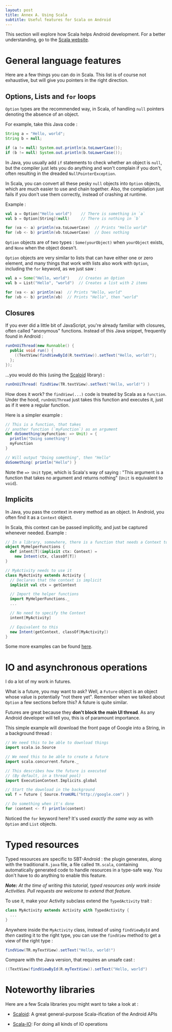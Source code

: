 ```yaml
---
layout: post
title: Annex A. Using Scala
subtitle: Useful features for Scala on Android
---
```


This section will explore how Scala helps Android development. For a better
understanding, go to the [Scala website](http://www.scala-lang.org).

# General language features

Here are a few things you can do in Scala. This list is of
course not exhaustive, but will give you pointers in the right direction.

## Options, Lists and `for` loops

`Option` types are the recommended way, in Scala, of handling `null` pointers denoting the absence
of an object.

For example, take this Java code :

```java
String a = "Hello, world";
String b = null;

if (a != null) System.out.println(a.toLowerCase());
if (b != null) System.out.println(b.toLowerCase());
```

In Java, you usually add `if` statements to check whether an object is `null`,
but the compiler just lets you do anything and won't complain if you don't,
often resulting in the dreaded `NullPointerException`.

In Scala, you can convert all these pesky `null` objects into `Option` objects,
which are much easier to use and chain together. Also, the compilation just
fails if you don't use them correctly, instead of crashing at runtime.

Example :

```scala
val a = Option("Hello world")    // There is something in `a`
val b = Option[String](null)     // There is nothing in `b`

for (va <- a) println(va.toLowerCase)  // Prints "Hello world"
for (vb <- b) println(vb.toLowerCase)  // Does nothing
```

`Option` objects are of two types : `Some(yourObject)` when `yourObject`
exists, and `None` when the object doesn't.

`Option` objects are very similar to lists that can have either one or zero
element, and many things that work with lists also work with `Option`,
including the `for` keyword, as we just saw :

```scala
val a = Some("Hello, world")    // Creates an Option
val b = List("Hello", "world")  // Creates a list with 2 items

for (va <- a) println(va)  // Prints "Hello, world"
for (vb <- b) println(vb)  // Prints "Hello", then "world"
```

## Closures

If you ever did a little bit of JavaScript, you're already familiar with
closures, often called "anonymous" functions. Instead of this Java snippet,
frequently found in Android :

```java
runOnUiThread(new Runnable() {
  public void run() {
    ((TextView)findViewById(R.textView)).setText("Hello, world!");
  };
});
```

...you would do this (using the [Scaloid](http://www.scaloid.org) library) :

```scala
runOnUiThread( findView(TR.textView).setText("Hello, world!") )
```

How does it work? the `findView(...)` code is treated by Scala as a `function`.
Under the hood, `runOnUiThread` just takes this function and executes it, just
as if it were a regular function.

Here is a simpler example :

```scala
// This is a function, that takes
// another function (`myFunction`) as an argument
def doSomething(myFunction: => Unit) = {
  println("Doing something")
  myFunction
}

// Will output "Doing something", then "Hello"
doSomething( println("Hello") }
```

Note the `=> Unit` type, which is Scala's way of saying : "This argument is a
function that takes no argument and returns nothing" (`Unit` is equivalent to
`void`).

## Implicits

In Java, you pass the context in every method as an object. In Android, you
often find it as a `Context` object.

In Scala, this context can be passed implicitly, and just be captured whenever
needed. Example :

```scala
// In a library, somewhere, there is a function that needs a Context to do its work
object MyHelperFunctions {
  def intent[T](implicit ctx: Context) =
    new Intent(ctx, classOf[T])
}

// MyActivity needs to use it
class MyActivity extends Activity {
  // Declares that the context is implicit
  implicit val ctx = getContext

  // Import the helper functions
  import MyHelperFunctions._
  ...

  // No need to specify the Context
  intent[MyActivity]

  // Equivalent to this
  new Intent(getContext, classOf[MyActivity])
}
```

Some more examples can be found [here](https://github.com/pocorall/scaloid#context-as-an-implicit-parameter).

# IO and asynchronous operations

I do a lot of my work in futures.

What is a future, you may want to ask? Well, a `Future` object is an object
whose value is potentially "not there yet". Remember when we talked about
`Option` a few sections before this? A future is quite similar.

Futures are great because they **don't block the main UI thread**. As any
Android developer will tell you, this is of paramount importance.

This simple example will download the front page of Google into a String, in a
background thread :

```scala
// We need this to be able to download things
import scala.io.Source

// We need this to be able to create a future
import scala.concurrent.future._

// This describes how the future is executed
// (By default, in a thread pool)
import ExecutionContext.Implicits.global

// Start the download in the background
val f = future { Source.fromURL("http://google.com") }

// Do something when it's done
for (content <- f) println(content)
```

Noticed the `for` keyword here? It's used _exactly the same way_ as with
`Option` and `List` objects.

# Typed resources

Typed resources are specific to SBT-Android : the plugin generates, along with
the traditional `R.java` file, a file called `TR.scala`, containing
automatically generated code to handle resources in a type-safe way. You don't
have to do anything to enable this feature.

_**Note:** At the time of writing this tutorial, typed resources only work
inside Activities. Pull requests are welcome to extend that feature._

To use it, make your Activity subclass extend the `TypedActivity` trait :

```scala
class MyActivity extends Activity with TypedActivity {
  ...
}
```

Anywhere inside the `MyActivity` class, instead of using `findViewById` and
_then_ casting it to the right type, you can use the `findView` method to get a
view of the right type :

```scala
findView(TR.myTextView).setText("Hello, world!")
```

Compare with the Java version, that requires an unsafe cast :

```java
((TextView)findViewById(R.myTextView)).setText("Hello, world")
```

# Noteworthy libraries

Here are a few Scala libraries you might want to take a look at :

  * [Scaloid](http://www.scaloid.org): A great general-purpose Scala-ification
    of the Android APIs

  * [Scala-IO](http://www.scala-io.org): For doing all kinds of IO operations
